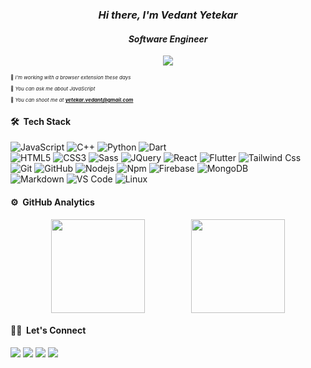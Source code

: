 <h3 align="center"><em>Hi there, I'm Vedant Yetekar</em></h3>
<h4 align="center"><em>Software Engineer</em></h4>
	
<p align="center">
  <img src="https://komarev.com/ghpvc/?username=vedantyetekar&color=blueviolet&style=flat">
</p>

<p style="font-size:8px;">🌱 <em>I'm working with a browser extension these days</em></p>
<p style="font-size:8px;">💬 <em>You can ask me about JavaScript</em></p>
<p style="font-size:8px;">📮 <em>You can shoot me at <strong><a href="mailto:yetekar.vedant@gmail.com">yetekar.vedant@gmail.com</a></strong></em></p>

#### 🛠 ****&nbsp;Tech Stack****
![JavaScript](https://img.shields.io/badge/-JavaScript-%23F7DF1C?style=for-the-badge&logo=javascript&logoColor=000000&labelColor=%23F7DF1C&color=%23FFCE5A)
![C++](https://img.shields.io/badge/C%2B%2B-00599C?style=for-the-badge&logo=c%2B%2B&logoColor=white)
![Python](http://img.shields.io/badge/-Python-3776AB?style=for-the-badge&logo=python&logoColor=ffffff)
![Dart](https://img.shields.io/badge/Dart-0175C2?style=for-the-badge&logo=dart&logoColor=white)
<br>
![HTML5](https://img.shields.io/badge/-HTML5-%23E44D27?style=for-the-badge&logo=html5&logoColor=ffffff)
![CSS3](https://img.shields.io/badge/-CSS3-%231572B6?style=for-the-badge&logo=css3)
![Sass](https://img.shields.io/badge/-Sass-%23CC6699?style=for-the-badge&logo=sass&logoColor=ffffff)
![JQuery](https://img.shields.io/badge/jQuery-0769AD?style=for-the-badge&logo=jquery&logoColor=white)
![React](https://img.shields.io/badge/-React-61DAFB?style=for-the-badge&logo=react&logoColor=ffffff)
![Flutter](https://img.shields.io/badge/Flutter-02569B?style=for-the-badge&logo=flutter&logoColor=white)
![Tailwind Css](https://img.shields.io/badge/Tailwind_CSS-38B2AC?style=for-the-badge&logo=tailwind-css&logoColor=white)
<br>
![Git](https://img.shields.io/badge/-Git-%23F05032?style=for-the-badge&logo=git&logoColor=%23ffffff)
![GitHub](https://img.shields.io/badge/-GitHub-181717?style=for-the-badge&logo=github)
![Nodejs](https://img.shields.io/badge/-Nodejs-339933?style=for-the-badge&logo=Node.js&logoColor=ffffff)
![Npm](https://img.shields.io/badge/-npm-CB3837?style=for-the-badge&logo=npm)
![Firebase](https://img.shields.io/badge/-Firebase-FFCA28?style=for-the-badge&logo=firebase&logoColor=ffffff)
![MongoDB](https://img.shields.io/badge/MongoDB-4EA94B?style=for-the-badge&logo=mongodb&logoColor=white)
<br>
![Markdown](https://img.shields.io/badge/Markdown-000000?style=for-the-badge&logo=markdown&logoColor=white)
![VS Code](http://img.shields.io/badge/-VS%20Code-007ACC?style=for-the-badge&logo=visual-studio-code&logoColor=ffffff)
![Linux](http://img.shields.io/badge/-Linux-0078D6?style=for-the-badge&logo=linux&logoColor=ffffff)
<br/>

#### ⚙️ ****&nbsp;GitHub Analytics****
<div style="display: flex; gap:10px; align-items: center; justify-content:space-evenly;">
	<img style="height:150px" src="https://github-readme-stats.vercel.app/api?username=vedantyetekar&theme=gotham&show_icons=true&hide_border=true&count_private=true"/>
	<img style="height:150px" src="https://github-readme-streak-stats.herokuapp.com/?user=vedantyetekar&theme=gotham&hide_border=true"/>
</div>

#### 🤝🏻 ****&nbsp;Let's Connect****
<p>
<a href="https://twitter.com/__vedant4"><img src="https://img.shields.io/badge/-@__vedant4-000000?style=flat&logo=x"/></a>
<a href="https://linkedin.com/in/vedantyetekar"><img src="https://img.shields.io/badge/-vedantyetekar-0077B5?style=flat&logo=Linkedin&logoColor=white"/></a>
<a href="mailto:yetekar.vedant@gmail.com"><img src="https://img.shields.io/badge/-yetekar.vedant@gmail.com-D14836?style=flat&logo=Gmail&logoColor=white"/></a>
<a href="https://leetcode.com/u/ved9"><img src="https://img.shields.io/badge/-ved9-282828?style=flat&logo=leetcode&logoColor=eff2f699"/></a>
</p>
